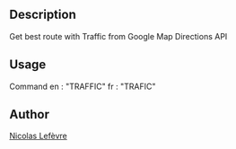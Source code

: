 <!---
IMPORTANT
=========
This README.md is displayed in the WebStore as well as within Jarvis app
Please do not change the structure of this file
Fill-in Description, Usage & Author sections
Make sure to rename the [en] folder into the language code your plugin is written in (ex: fr, es, de, it...)
For multi-language plugin:
- clone the language directory and translate commands/functions.sh
- optionally write the Description / Usage sections in several languages
-->
## Description
Get best route with Traffic from Google Map Directions API  

## Usage
Command
en : "TRAFFIC"
fr : "TRAFIC"

## Author
[Nicolas Lefèvre](http://nicolas-lefevre.fr)
